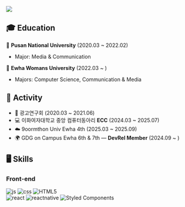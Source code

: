 <img src="https://capsule-render.vercel.app/api?type=soft&color=fae689ff&height=높이&section=header&text=Seunghye%20Yang&fontSize=20&section=header&fontColor=ffffff" />

## 🎓 Education
📍 **Pusan National University** (2020.03 ~ 2022.02)  
   - Major: Media & Communication  

📍 **Ewha Womans University** (2022.03 ~ )  
   - Majors: Computer Science, Communication & Media

## 🏃 Activity
- 📢 광고연구회 (2020.03 ~ 2021.06)  
- 💻 이화여자대학교 중앙 컴퓨터동아리 **ECC** (2024.03 ~ 2025.07)  
- ☁️ 9oormthon Univ Ewha 4th (2025.03 ~ 2025.09)  
- 🌍 GDG on Campus Ewha 6th & 7th — **DevRel Member** (2024.09 ~ )



## 🖥️ Skills

### Front-end

![js](https://img.shields.io/badge/JavaScript-F7DF1E?style=for-the-badge&logo=JavaScript&logoColor=white)
![css](https://img.shields.io/badge/CSS-239120?&style=for-the-badge&logo=css3&logoColor=white)
![HTML5](https://img.shields.io/badge/HTML5-E34F26?style=for-the-badge&logo=html5&logoColor=fff)  
![react](https://img.shields.io/badge/React-20232A?style=for-the-badge&logo=react&logoColor=61DAFB)
![reactnative](https://img.shields.io/badge/React_Native-20232A?style=for-the-badge&logo=react&logoColor=61DAFB)
![Styled Components](https://img.shields.io/badge/Styled_Components-DB7093?style=for-the-badge&logo=styled-components&logoColor=fff)  
